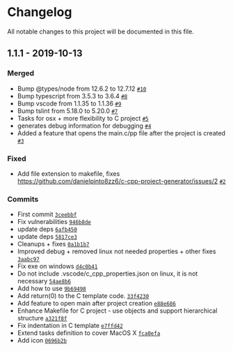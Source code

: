 # Changelog

All notable changes to this project will be documented in this file.

## 1.1.1 - 2019-10-13

### Merged

- Bump @types/node from 12.6.2 to 12.7.12 [`#10`](https://github.com/danielpinto8zz6/c-cpp-project-generator/pull/10)
- Bump typescript from 3.5.3 to 3.6.4 [`#8`](https://github.com/danielpinto8zz6/c-cpp-project-generator/pull/8)
- Bump vscode from 1.1.35 to 1.1.36 [`#9`](https://github.com/danielpinto8zz6/c-cpp-project-generator/pull/9)
- Bump tslint from 5.18.0 to 5.20.0 [`#7`](https://github.com/danielpinto8zz6/c-cpp-project-generator/pull/7)
- Tasks for osx + more flexibility to C project [`#5`](https://github.com/danielpinto8zz6/c-cpp-project-generator/pull/5)
- generates debug information for debugging [`#4`](https://github.com/danielpinto8zz6/c-cpp-project-generator/pull/4)
- Added a feature that opens the main.c/pp file after the project is created [`#3`](https://github.com/danielpinto8zz6/c-cpp-project-generator/pull/3)

### Fixed

- Add file extension to makefile, fixes https://github.com/danielpinto8zz6/c-cpp-project-generator/issues/2 [`#2`](https://github.com/danielpinto8zz6/c-cpp-project-generator/issues/2)

### Commits

- First commit [`3ceebbf`](https://github.com/danielpinto8zz6/c-cpp-project-generator/commit/3ceebbf27963eb604008cfc3631b0fbac157b888)
- Fix vulnerabilities [`946b8de`](https://github.com/danielpinto8zz6/c-cpp-project-generator/commit/946b8de6bc9c6a03fa7eca9727b617174581fdc4)
- update deps [`6afb450`](https://github.com/danielpinto8zz6/c-cpp-project-generator/commit/6afb450c94928962ebb0b024b543196dc2a0e37d)
- update deps [`5817ce3`](https://github.com/danielpinto8zz6/c-cpp-project-generator/commit/5817ce3e77804d7619860fff7e5380121a87416b)
- Cleanups + fixes [`0a1b1b7`](https://github.com/danielpinto8zz6/c-cpp-project-generator/commit/0a1b1b7f78d63efbf50b2a26b101be7294819848)
- Improved debug + removed linux not needed properties + other fixes [`3aabc97`](https://github.com/danielpinto8zz6/c-cpp-project-generator/commit/3aabc978801a3eb1436ac5b8d37f7ab6ad025392)
- Fix exe on windows [`d4c0b41`](https://github.com/danielpinto8zz6/c-cpp-project-generator/commit/d4c0b4148c463da11b38ceab3cdcb747bb142004)
- Do not include .vscode/c_cpp_properties.json on linux, it is not necessary [`54ae8b6`](https://github.com/danielpinto8zz6/c-cpp-project-generator/commit/54ae8b602fbe1288e99ec4e30012f17b507d0cb1)
- Add how to use [`9b69498`](https://github.com/danielpinto8zz6/c-cpp-project-generator/commit/9b69498f3c440dba18b439a7cd91e24d7e2ca700)
- Add return(0) to the C template code. [`33f4230`](https://github.com/danielpinto8zz6/c-cpp-project-generator/commit/33f4230affebafc4be6f74cfda8caffca567b473)
- Add feature to open main after project creation [`e88e686`](https://github.com/danielpinto8zz6/c-cpp-project-generator/commit/e88e68656d27cce2b9f58c466bb059a56933d5b0)
- Enhance Makefile for C project - use objects and support hierarchical structure [`a321f8f`](https://github.com/danielpinto8zz6/c-cpp-project-generator/commit/a321f8ffaff605b86a471251cb5222b7b0e9cd70)
- Fix indentation in C template [`e7ffd42`](https://github.com/danielpinto8zz6/c-cpp-project-generator/commit/e7ffd42f463a3f740ce510473b44d410c230f5e3)
- Extend tasks definition to cover MacOS X [`fca0efa`](https://github.com/danielpinto8zz6/c-cpp-project-generator/commit/fca0efa935a88753721e248780e2ed2cafb2120f)
- Add icon [`0696b2b`](https://github.com/danielpinto8zz6/c-cpp-project-generator/commit/0696b2bd9cbfc5272c4b88e8e5709a687767204b)
